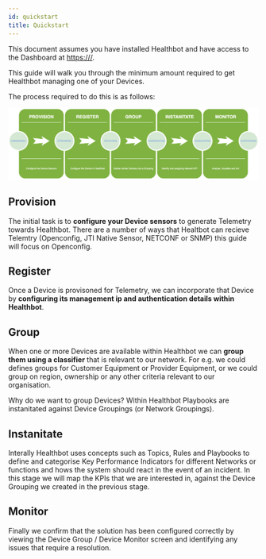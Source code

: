 ```yaml
---
id: quickstart
title: Quickstart
---
```


This document assumes you have installed Healthbot and have access to the Dashboard at [https://<your-server>/](https://<your-server>/).

This guide will walk you through the minimum amount required to get Healthbot managing one of your Devices.

The process required to do this is as follows:

![Healthbot Quickstart](assets/quickstart.png)

## Provision

The initial task is to **configure your Device sensors** to generate Telemetry towards Healthbot. There are a number of ways that Healtbot can recieve Telemtry (Openconfig, JTI Native Sensor, NETCONF or SNMP) this guide will focus on Openconfig.

## Register

Once a Device is provisoned for Telemetry, we can incorporate that Device by **configuring its management ip and authentication details within Healthbot**.

## Group

When one or more Devices are available within Healthbot we can **group them using a classifier** that is relevant to our network. For e.g. we could defines groups for Customer Equipment or Provider Equipment, or we could group on region, ownership or any other criteria relevant to our organisation.

Why do we want to group Devices? Within Healthbot Playbooks are instanitated against Device Groupings (or Network Groupings).

## Instanitate

Interally Healthbot uses concepts such as Topics, Rules and Playbooks to define and categorise Key Performance Indicators for different Networks or functions and hows the system should react in the event of an incident. In this stage we will map the KPIs that we are interested in, against the Device Grouping we created in the previous stage.

## Monitor

Finally we confirm that the solution has been configured correctly by viewing the Device Group / Device Monitor screen and identifying any issues that require a resolution.
